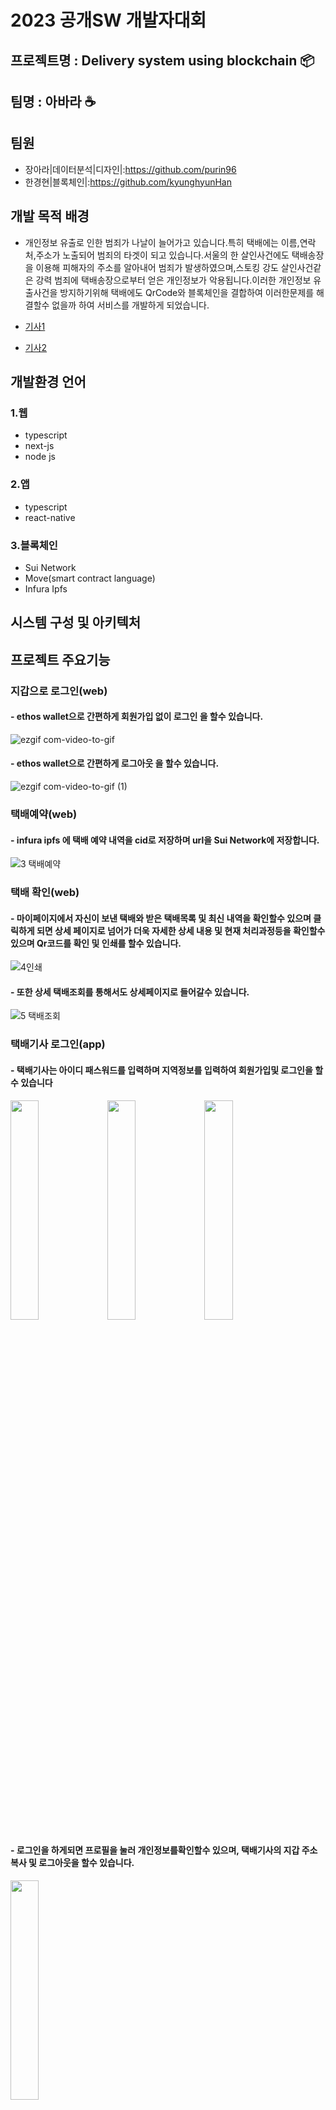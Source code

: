 # 2023 공개SW 개발자대회

## 프로젝트명 : Delivery system using blockchain 📦

## 팀명 : 아바라 ☕

## 팀원

- 장아라|데이터분석|디자인|:https://github.com/purin96
- 한경현|블록체인|:https://github.com/kyunghyunHan

## 개발 목적 배경

- 개인정보 유출로 인한 범죄가 나날이 늘어가고 있습니다.특히 택배에는 이름,연락처,주소가 노출되어 범죄의 타겟이 되고 있습니다.서울의 한 살인사건에도 택배송장을 이용해 피해자의 주소를 알아내어 범죄가 발생하였으며,스토킹 강도 살인사건같은 강력 범죄에 택배송장으로부터 얻은 개인정보가 악용됩니다.이러한 개인정보 유출사건을 방지하기위해 택배에도 QrCode와 블록체인을 결합하여 이러한문제를 해결할수 없을까 하여 서비스를 개발하게 되었습니다.

- [기사1](https://www.asiatoday.co.kr/view.php?key=20210413010007288)
- [기사2](http://www.bizwnews.com/news/articleView.html?idxno=27545)

## 개발환경 언어

### 1.웹

- typescript
- next-js
- node js

### 2.앱

- typescript
- react-native

### 3.블록체인

- Sui Network
- Move(smart contract language)
- Infura Ipfs

## 시스템 구성 및 아키텍처

## 프로젝트 주요기능

### 지갑으로 로그인(web)

#### - ethos wallet으로 간편하게 회원가입 없이 로그인 을 할수 있습니다.

![ezgif com-video-to-gif](https://github.com/teamAbara/parcel_dapp/assets/88940298/c0aa29c7-39e7-4127-ac2d-4791705dc934)

#### - ethos wallet으로 간편하게 로그아웃 을 할수 있습니다.

![ezgif com-video-to-gif (1)](https://github.com/teamAbara/parcel_dapp/assets/88940298/87456da6-0505-427f-a18e-5f70edce61b2)

### 택배예약(web)

#### - infura ipfs 에 택배 예약 내역을 cid로 저장하며 url을 Sui Network에 저장합니다.

![3 택배예약](https://github.com/teamAbara/parcel_dapp/assets/88940298/b3918652-f7d7-4ff3-ad26-28341104d7d7)

### 택배 확인(web)

#### - 마이페이지에서 자신이 보낸 택배와  받은 택배목록 및 최신 내역을  확인할수 있으며 클릭하게 되면 상세 페이지로 넘어가 더욱 자세한 상세 내용 및 현재 처리과정등을 확인할수 있으며  Qr코드를 확인 및 인쇄를 할수 있습니다. 

![4인쇄](https://github.com/teamAbara/parcel_dapp/assets/88940298/77eb5b25-4287-42e9-b8c8-5634834d9772)

#### - 또한 상세 택배조회를 통해서도 상세페이지로 들어갈수 있습니다.

![5 택배조회](https://github.com/teamAbara/parcel_dapp/assets/88940298/e65d620e-aab0-447f-8afa-d9b26a12cafd)

### 택배기사 로그인(app)

#### - 택배기사는 아이디 패스워드를 입력하며 지역정보를 입력하여 회원가입및 로그인을 할 수 있습니다

<img src ="https://github.com/teamAbara/parcel_dapp/assets/88940298/9ccf45c7-e9f6-44fd-bfaf-a700dfa61e67"  width="30%" height="30%">
<img src ="https://github.com/teamAbara/parcel_dapp/assets/88940298/cf52ae67-2985-47eb-bf58-e99d48f4799a"  width="30%" height="30%">
<img src ="https://github.com/teamAbara/parcel_dapp/assets/88940298/093597ce-fcf6-4b41-a1d6-436cbe1a9d91"  width="30%" height="30%">

#### - 로그인을 하게되면 프로필을 눌러 개인정보를확인할수 있으며, 택배기사의 지갑 주소 복사 및 로그아웃을 할수 있습니다.

<img src ="https://github.com/teamAbara/parcel_dapp/assets/88940298/5490cdbb-4a72-46be-b5ea-0d4656bcf4ea"  width="30%" height="30%">

### 메인페이지(app)

#### - 로그인을하게되면 메인페이지로 이동하는데 맨위에 접속중인 프로필 내용을 확인할수 있으며 밑에는 스캔 및 할당된 리스트등 이 있습니다 

<img src ="https://github.com/teamAbara/parcel_dapp/assets/121744538/83230e43-d489-4d49-981a-a774b897d38d"  width="30%" height="30%">

### 택배기사 택배확인(app)

#### - 택배기사는 택배 상자에 있는 qr코드를 스캔하여 사용자의 택배 내역을 확인을 할수 있으며 처리버튼 눌러 처리단계를 업데이트 할수 있습니다.

<img src ="https://github.com/teamAbara/parcel_dapp/assets/88940298/5f6b85e7-258b-44c3-bdcd-2010fb529202"  width="30%" height="30%">

#### - 택배기사는 택배리스트를 통해 할당된 택배 목록을 확인할수 있으며 누르면 상세한 정보까지 확인할수 있습니다.

<img src ="https://github.com/teamAbara/parcel_dapp/assets/88940298/a2ee0886-1cfe-4a23-9086-ab05fb27c38a"  width="30%" height="30%">
<img src ="https://github.com/teamAbara/parcel_dapp/assets/88940298/6f6d9445-84ec-495e-8a83-dcf0889c3eb9"  width="30%" height="30%">

## 기대효과 및 활용분야

- 기존 택배에는 이름,연락처,주소가 입력되어 있어 이 개인정보가 노출되어 범죄에 악용될수 있엇습니다.하지만 이를 막아 개인정보 유출 범죄를 예방할수 있으며,블록체인 smart contract로 인해 간단한 로직으로도 택배시스템을 구축할수 있으며,간단하게 지갑으로 결제할수 있습니다.
